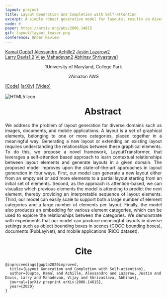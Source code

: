 ```yaml
---
layout: project
title: Layout Generation and Completion with Self-attention
excerpt: A simple robust generative model for layouts; results on diverse real world datasets (3D objects, image, document layouts, mobile app wireframes)
code: #
paper: https://arxiv.org/abs/2006.14615
gif: layout/layout_teasor.png
conference: Under Review
---
```


  <div class="container">
  <nav_justify>
  <a href="https://kampta.github.io">Kamal Gupta<span class="sup">1</span></a>
  <a href="">Alessandro Achille<span class="sup">2</span></a>
  <a href="">Justin Lazarow<span class="sup">2</span></a>
  </nav_justify>
  </div>
  
  <div class="container" align="justify">
  <nav_justify>
  <a href="">Larry Davis<span class="sup">1,2</span></a>
  <a href="">Vijay Mahadevan<span class="sup">2</span></a>
  <a href="">Abhinav Shrivastava<span class="sup">1</span></a>
  </nav_justify>
  </div>
  
  <div class="container" align="center">
  <p><span class="sup">1</span>University of Maryland, College Park</p>
  <p><span class="sup">2</span>Amazon AWS</p>
  </div>
  
  <div class="container">
  <nav_justify>
  <a href="{{ page.code }}">[Code]</a>
  <a href="{{ page.paper }}">[arXiv]</a>
  <a href="https://www.youtube.com/watch?v=">[Video]</a>
  </nav_justify>
  </div>

  <br/>

  <img src="/images/{{ page.gif }}" alt="HTML5 Icon" style="float:left;margin-right:2em;margin-bottom:2em;">

  <div align="center">
    <h1>Abstract</h1>
  </div>

  <div align="justify">
    We address the problem of layout generation for diverse domains such as images, documents, and mobile applications.
    A layout is a set of graphical elements, belonging to one or more categories, placed together in a meaningful way.
    Generating a new layout or extending an existing layout requires understanding the relationships between these graphical elements.
    To do this, we propose a novel framework, LayoutTransformer, that leverages a self-attention based approach to learn contextual relationships between layout elements and generate layouts in a given domain.
    The proposed model improves upon the state-of-the-art approaches in layout generation in four ways.
    First, our model can generate a new layout either from an empty set or add more elements to a partial layout starting from an initial set of elements.
    Second, as the approach is attention-based, we can visualize which previous elements the model is attending to predict the next element, thereby providing an interpretable sequence of layout elements.
    Third, our model can easily scale to support both a large number of element categories and a large number of elements per layout. 
    Finally, the model also produces an embedding for various element categories, which can be used to explore the relationships between the categories.
    We demonstrate with experiments that our model can produce meaningful layouts in diverse settings such as object bounding boxes in scenes (COCO bounding boxes), documents (PubLayNet), and mobile applications (RICO dataset).
  </div>

  
   <div align="center">
    <h1>Cite</h1>
  </div>
  
```
@inproceedings{gupta2020improved,
  title={Layout Generation and Completion with Self-attention},
  author={Gupta, Kamal and Achille, Alessandro and Lazarow, Justin and Davis, Larry and Mahadevan, Vijay and Shrivastava, Abhinav},
  journal={arXiv preprint arXiv:2006.14615},
  year={2020}
}
```

